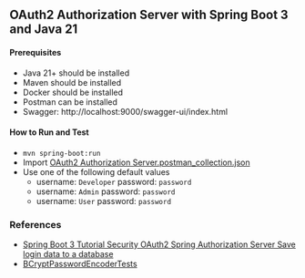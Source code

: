 ## OAuth2 Authorization Server with Spring Boot 3 and Java 21

#### Prerequisites

- Java 21+ should be installed
- Maven should be installed
- Docker should be installed
- Postman can be installed
- Swagger: http://localhost:9000/swagger-ui/index.html

#### How to Run and Test

- `mvn spring-boot:run`
- Import [OAuth2 Authorization Server.postman_collection.json](OAuth2%20Authorization%20Server.postman_collection.json)
- Use one of the following default values
    - username: `Developer` password: `password`
    - username: `Admin` password: `password`
    - username: `User` password: `password`

### References

- [Spring Boot 3 Tutorial Security OAuth2 Spring Authorization Server Save login data to a database](https://www.youtube.com/watch?v=rVAqh-VDw2o)
- [BCryptPasswordEncoderTests](https://github.com/spring-projects/spring-security/blob/main/crypto/src/test/java/org/springframework/security/crypto/bcrypt/BCryptPasswordEncoderTests.java)
